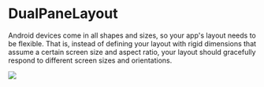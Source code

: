 # DualPaneLayout

Android devices come in all shapes and sizes, so your app's layout needs to be flexible. 
That is, instead of defining your layout with rigid dimensions that assume a certain screen size and aspect ratio,
your layout should gracefully respond to different screen sizes and orientations.

<img src="C:\Users\PANKAJ SINGH\Downloads\1.png">

